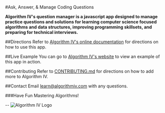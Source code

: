 #Ask, Answer, & Manage Coding Questions

**Algorithm IV's question manager is a javascript app designed to manage practice questions and solutions for learning computer science focused algorithms and data structures, improving programming skillsets, and preparing for technical interviews.**

##Directions
Refer to [Algorithm IV's online documentation](http://www.algorithmIV.com/docs/start) for directions on how to use this app.

##Live Example
You can go to [Algorithm IV's website](http://www.algorithmiv.com/example) to view an example of this app in action.

##Contributing
Refer to [CONTRIBUTING.md](https://github.com/imaginate/algorithmIV/blob/master/CONTRIBUTING.md) for directions on how to add more to Algorithm IV.

##Contact
Email learn@algorithmiv.com with any questions.

###Have Fun Mastering Algorithms!

--
![Algorithm IV Logo](http://www.algorithmiv.com/images/aIV-logo.png)